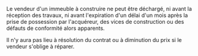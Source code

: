 Le vendeur d'un immeuble à construire ne peut être déchargé, ni avant la réception des travaux, ni avant l'expiration d'un délai d'un mois après la prise de possession par l'acquéreur, des vices de construction ou des défauts de conformité alors apparents. 


Il n'y aura pas lieu à résolution du contrat ou à diminution du prix si le vendeur s'oblige à réparer.

